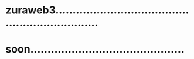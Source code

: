 # zuraweb3..................................................................
# soon.............................................
